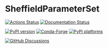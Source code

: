 # SheffieldParameterSet

[![Actions Status][actions-badge]][actions-link]
[![Documentation Status][rtd-badge]][rtd-link]

[![PyPI version][pypi-version]][pypi-link]
[![Conda-Forge][conda-badge]][conda-link]
[![PyPI platforms][pypi-platforms]][pypi-link]

[![GitHub Discussions][github-discussions-badge]][github-discussions-link]

<!-- SPHINX-START -->

<!-- prettier-ignore-start -->

[actions-badge]:            https://github.com/acseCAPSlab/SheffieldParameterSet/workflows/CI/badge.svg
[actions-link]:             https://github.com/acseCAPSlab/SheffieldParameterSet/actions
[conda-badge]:              https://img.shields.io/conda/vn/conda-forge/SheffieldParameterSet
[conda-link]:               https://github.com/conda-forge/SheffieldParameterSet-feedstock
[github-discussions-badge]: https://img.shields.io/static/v1?label=Discussions&message=Ask&color=blue&logo=github
[github-discussions-link]:  https://github.com/acseCAPSlab/SheffieldParameterSet/discussions
[pypi-link]:                https://pypi.org/project/SheffieldParameterSet/
[pypi-platforms]:           https://img.shields.io/pypi/pyversions/SheffieldParameterSet
[pypi-version]:             https://img.shields.io/pypi/v/SheffieldParameterSet
[rtd-badge]:                https://readthedocs.org/projects/SheffieldParameterSet/badge/?version=latest
[rtd-link]:                 https://SheffieldParameterSet.readthedocs.io/en/latest/?badge=latest

<!-- prettier-ignore-end -->
